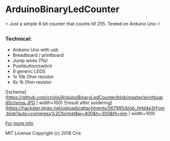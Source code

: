 # ArduinoBinaryLedCounter
:zap: Just a simple 8 bit counter that counts till 255. Tested on Arduino Uno :zap:

### Technical:
* Arduino Uno with usb
* Breadboard / printboard
* Jump wires (11x)
* Pushbutton/switch
* 8 generic LEDS
* 1x 10k Ohm resistor
* 8x 1k Ohm resistor

![schema](https://github.com/crixlis/ArduinoBinaryLedCounter/blob/master/printboardSchema.JPG | width=100)
![result after soldering](https://hackster.imgix.net/uploads/attachments/567995/blob_hHd4e3rFom.blob?auto=compress%2Cformat&w=400&h=300&fit=min | width=100)

[For more info](https://create.arduino.cc/projecthub/crixalis/8bit-led-counter-f61d11?ref=user&ref_id=571887&offset=0)

MIT License
Copyright (c) 2018 Crix

